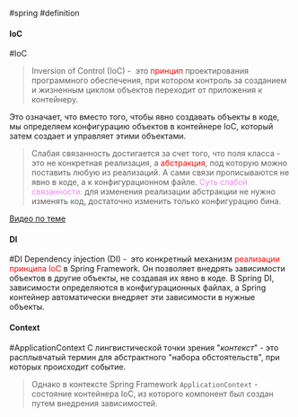 #spring #definition
#### IoC
#IoC
> Inversion of Control (IoC) -  это <font style="color:red">принцип</font> проектирования программного обеспечения, при котором контроль за созданием и жизненным циклом объектов переходит от приложения к контейнеру.

Это означает, что вместо того, чтобы явно создавать объекты в коде, мы определяем конфигурацию объектов в контейнере IoC, который затем создает и управляет этими объектами.
> Слабая связанность достигается за счет того, что поля класса - это не конкретная реализация, а <font style="color:red">абстракция</font>, под которую можно поставить любую из реализаций. А сами связи прописываются не явно в коде, а к конфигурационном файле.
> <font style="color:violet">Суть слабой связанности:</font> для изменения реализации абстракции не нужно изменять код, достаточно изменить только конфигурацию бина.

[Видео по теме](https://www.youtube.com/watch?v=CfHDr-19WWY&list=PL8X2nqRlWfaYYP1-qXjdPKE7bXYkl6aL4&index=1)
#### DI
#DI
Dependency injection (DI) -  это конкретный механизм <font style="color:red">реализации принципа IoC</font> в Spring Framework. Он позволяет внедрять зависимости объектов в другие объекты, не создавая их явно в коде. В Spring DI, зависимости определяются в конфигурационных файлах, а Spring контейнер автоматически внедряет эти зависимости в нужные объекты.
#### Context
#ApplicationContext
С лингвистической точки зрения "_контекст_" - это расплывчатый термин для абстрактного "набора обстоятельств", при которых происходит событие.
> Однако в контексте Spring Framework `ApplicationContext` - состояние контейнера IoC, из которого компонент был создан путем внедрения зависимостей.